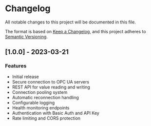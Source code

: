 # Changelog

All notable changes to this project will be documented in this file.

The format is based on [Keep a Changelog](https://keepachangelog.com/en/1.0.0/),
and this project adheres to [Semantic Versioning](https://semver.org/spec/v2.0.0.html).

## [1.0.0] - 2023-03-21

### Features

- Initial release
- Secure connection to OPC UA servers
- REST API for value reading and writing
- Connection pooling system
- Automatic reconnection handling
- Configurable logging
- Health monitoring endpoints
- Authentication with Basic Auth and API Key
- Rate limiting and CORS protection
